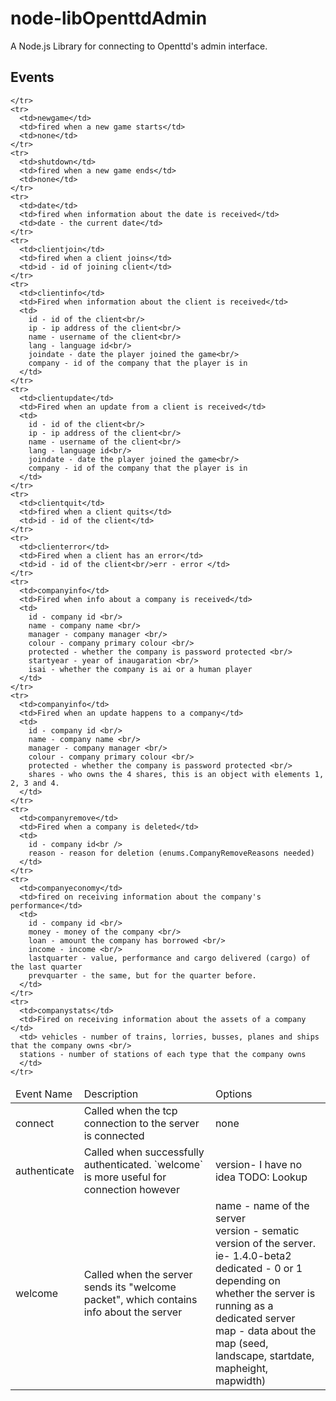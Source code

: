 node-libOpenttdAdmin
====================

A Node.js Library for connecting to Openttd's admin interface.

## Events

<table>
  <thead>
    <tr>
      <td>Event Name</td>
      <td>Description</td>
      <td>Options</td>
    </tr>
  </thead>
  <tbody>
    <tr>
      <td>connect</td>
      <td>Called when the tcp connection to the server is connected</td>
      <td>none</td>
    </tr>
    <tr>
      <td>authenticate</td>
      <td>Called when successfully authenticated. `welcome` is more useful for connection however</td>
      <td>version- I have no idea TODO: Lookup</td>
    </tr>
    <tr>
      <td>welcome</td>
      <td>Called when the server sends its "welcome packet", which contains info about the server</td>
      <td>
        name - name of the server <br/>
        version - sematic version of the server. ie- 1.4.0-beta2 <br/>
        dedicated - 0 or 1 depending on whether the server is running as a dedicated server<br/>
        map - data about the map (seed, landscape, startdate, mapheight, mapwidth)
      </td>
      
    </tr>
    <tr>
      <td>newgame</td>
      <td>fired when a new game starts</td>
      <td>none</td>
    </tr>
    <tr>
      <td>shutdown</td>
      <td>fired when a new game ends</td>
      <td>none</td>
    </tr>
    <tr>
      <td>date</td>
      <td>fired when information about the date is received</td>
      <td>date - the current date</td>
    </tr>
    <tr>
      <td>clientjoin</td>
      <td>fired when a client joins</td>
      <td>id - id of joining client</td>
    </tr>
    <tr>
      <td>clientinfo</td>
      <td>Fired when information about the client is received</td>
      <td>
        id - id of the client<br/>
        ip - ip address of the client<br/>
        name - username of the client<br/>
        lang - language id<br/>
        joindate - date the player joined the game<br/>
        company - id of the company that the player is in
      </td>
    </tr>
    <tr>
      <td>clientupdate</td>
      <td>Fired when an update from a client is received</td>
      <td>
        id - id of the client<br/>
        ip - ip address of the client<br/>
        name - username of the client<br/>
        lang - language id<br/>
        joindate - date the player joined the game<br/>
        company - id of the company that the player is in
      </td>
    </tr>
    <tr>
      <td>clientquit</td>
      <td>fired when a client quits</td>
      <td>id - id of the client</td>
    </tr>
    <tr>
      <td>clienterror</td>
      <td>Fired when a client has an error</td>
      <td>id - id of the client<br/>err - error </td>
    </tr>
    <tr>
      <td>companyinfo</td>
      <td>Fired when info about a company is received</td>
      <td>
        id - company id <br/>
        name - company name <br/>
        manager - company manager <br/>
        colour - company primary colour <br/>
        protected - whether the company is password protected <br/>
        startyear - year of inaugaration <br/>
        isai - whether the company is ai or a human player
      </td>
    </tr>
    <tr>
      <td>companyinfo</td>
      <td>Fired when an update happens to a company</td>
      <td>
        id - company id <br/>
        name - company name <br/>
        manager - company manager <br/>
        colour - company primary colour <br/>
        protected - whether the company is password protected <br/>
        shares - who owns the 4 shares, this is an object with elements 1, 2, 3 and 4.
      </td>
    </tr>
    <tr>
      <td>companyremove</td>
      <td>Fired when a company is deleted</td>
      <td>
        id - company id<br />
        reason - reason for deletion (enums.CompanyRemoveReasons needed)
      </td>
    </tr>
    <tr>
      <td>companyeconomy</td>
      <td>fired on receiving information about the company's performance</td>
      <td> 
        id - company id <br/>
        money - money of the company <br/>
        loan - amount the company has borrowed <br/>
        income - income <br/>
        lastquarter - value, performance and cargo delivered (cargo) of the last quarter
        prevquarter - the same, but for the quarter before.
      </td>
    </tr>
    <tr>
      <td>companystats</td>
      <td>Fired on receiving information about the assets of a company </td>
      <td> vehicles - number of trains, lorries, busses, planes and ships that the company owns <br/>
      stations - number of stations of each type that the company owns
      </td>
    </tr>
    
        
        
  </tbody>
</table>